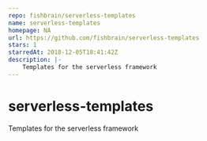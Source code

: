```yaml
---
repo: fishbrain/serverless-templates
name: serverless-templates
homepage: NA
url: https://github.com/fishbrain/serverless-templates
stars: 1
starredAt: 2018-12-05T18:41:42Z
description: |-
    Templates for the serverless framework
---
```


# serverless-templates
Templates for the serverless framework

